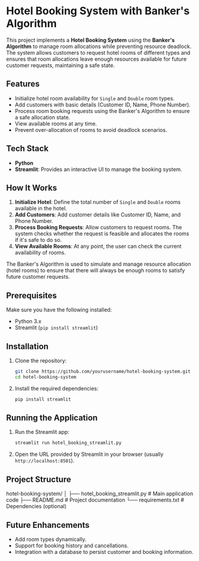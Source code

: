 # Hotel Booking System with Banker's Algorithm

This project implements a **Hotel Booking System** using the **Banker's Algorithm** to manage room allocations while preventing resource deadlock. The system allows customers to request hotel rooms of different types and ensures that room allocations leave enough resources available for future customer requests, maintaining a safe state.

## Features

- Initialize hotel room availability for `Single` and `Double` room types.
- Add customers with basic details (Customer ID, Name, Phone Number).
- Process room booking requests using the Banker's Algorithm to ensure a safe allocation state.
- View available rooms at any time.
- Prevent over-allocation of rooms to avoid deadlock scenarios.

## Tech Stack

- **Python**
- **Streamlit**: Provides an interactive UI to manage the booking system.

## How It Works

1. **Initialize Hotel**: Define the total number of `Single` and `Double` rooms available in the hotel.
2. **Add Customers**: Add customer details like Customer ID, Name, and Phone Number.
3. **Process Booking Requests**: Allow customers to request rooms. The system checks whether the request is feasible and allocates the rooms if it's safe to do so.
4. **View Available Rooms**: At any point, the user can check the current availability of rooms.

The Banker's Algorithm is used to simulate and manage resource allocation (hotel rooms) to ensure that there will always be enough rooms to satisfy future customer requests.

## Prerequisites

Make sure you have the following installed:

- Python 3.x
- Streamlit (`pip install streamlit`)

## Installation

1. Clone the repository:
   ```bash
   git clone https://github.com/yourusername/hotel-booking-system.git
   cd hotel-booking-system
   ```

2. Install the required dependencies:
   ```bash
   pip install streamlit
   ```

## Running the Application

1. Run the Streamlit app:
   ```bash
   streamlit run hotel_booking_streamlit.py
   ```

2. Open the URL provided by Streamlit in your browser (usually `http://localhost:8501`).

## Project Structure

hotel-booking-system/
│
├── hotel_booking_streamlit.py   # Main application code
├── README.md                    # Project documentation
└── requirements.txt             # Dependencies (optional)

## Future Enhancements

- Add room types dynamically.
- Support for booking history and cancellations.
- Integration with a database to persist customer and booking information.
